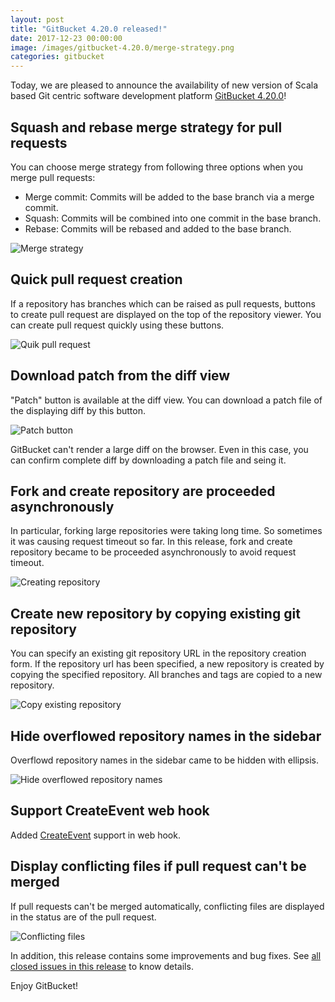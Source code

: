 ```yaml
---
layout: post
title: "GitBucket 4.20.0 released!"
date: 2017-12-23 00:00:00
image: /images/gitbucket-4.20.0/merge-strategy.png
categories: gitbucket
---
```


Today, we are pleased to announce the availability of new version of Scala based Git centric software development platform [GitBucket 4.20.0](https://github.com/gitbucket/gitbucket/releases/tag/4.20.0)!

## Squash and rebase merge strategy for pull requests

You can choose merge strategy from following three options when you merge pull requests:

- Merge commit: Commits will be added to the base branch via a merge commit.
- Squash: Commits will be combined into one commit in the base branch.
- Rebase: Commits will be rebased and added to the base branch.

![Merge strategy]({{site.baseurl}}/images/gitbucket-4.20.0/merge-strategy.png)

## Quick pull request creation

If a repository has branches which can be raised as pull requests, buttons to create pull request are displayed on the top of the repository viewer. You can create pull request quickly using these buttons.

![Quik pull request]({{site.baseurl}}/images/gitbucket-4.20.0/quick-pull-request.png)

## Download patch from the diff view

"Patch" button is available at the diff view. You can download a patch file of the displaying diff by this button.

![Patch button]({{site.baseurl}}/images/gitbucket-4.20.0/download-patch.png)

GitBucket can't render a large diff on the browser. Even in this case, you can confirm complete diff by downloading a patch file and seing it.

## Fork and create repository are proceeded asynchronously

In particular, forking large repositories were taking long time. So sometimes it was causing request timeout so far. In this release, fork and create repository became to be proceeded asynchronously to avoid request timeout.

![Creating repository]({{site.baseurl}}/images/gitbucket-4.20.0/creating-repository.png)

## Create new repository by copying existing git repository

You can specify an existing git repository URL in the repository creation form. If the repository url has been specified, a new repository is created by copying the specified repository. All branches and tags are copied to a new repository.

![Copy existing repository]({{site.baseurl}}/images/gitbucket-4.20.0/copy-existing-repository.png)

## Hide overflowed repository names in the sidebar

Overflowd repository names in the sidebar came to be hidden with ellipsis.

![Hide overflowed repository names]({{site.baseurl}}/images/gitbucket-4.20.0/sidebar-overflow.png)

## Support CreateEvent web hook

Added [CreateEvent](https://developer.github.com/v3/activity/events/types/#createevent) support in web hook.

## Display conflicting files if pull request can't be merged

If pull requests can't be merged automatically, conflicting files are displayed in the status are of the pull request.

![Conflicting files]({{site.baseurl}}/images/gitbucket-4.20.0/conflicting-files.png)

In addition, this release contains some improvements and bug fixes. See [all closed issues in this release](https://github.com/gitbucket/gitbucket/issues?q=is%3Aclosed+milestone%3A4.20.0) to know details.

Enjoy GitBucket!

